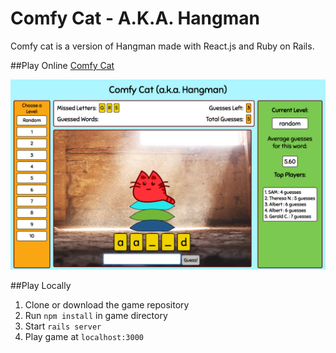 # Comfy Cat - A.K.A. Hangman
Comfy cat is a version of Hangman made with React.js and Ruby on Rails.

##Play Online
[Comfy Cat][live-link]

![hangman][hangman]

##Play Locally
1. Clone or download the game repository
2. Run `npm install` in game directory
3. Start `rails server`
4. Play game at `localhost:3000`

[live-link]: http://comfy-cat.herokuapp.com/#/
[hangman]: ./hangman.png

